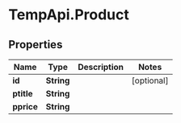 # TempApi.Product

## Properties

Name | Type | Description | Notes
------------ | ------------- | ------------- | -------------
**id** | **String** |  | [optional] 
**ptitle** | **String** |  | 
**pprice** | **String** |  | 


